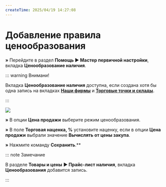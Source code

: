 ```yaml
---
createTime: 2025/04/19 14:27:08
---
```

# Добавление правила ценообразования

**»** Перейдите в раздел **Помощь ► Мастер первичной настройки**, вкладка **Ценообразование наличия**.

::: warning Внимани!

Вкладка **Ценообразование наличия** доступна, если создана хотя бы одна запись на вкладках [**Наши фирмы**](#3001121b-4890-48a8-a5d1-91eeb221876c) и [**Торговые точки и склады**](#4a058862-13b3-4d54-85a2-f9978df07b43). 

:::

![](Aspose.Words.6f13226c-9016-4dda-be57-653ed66d987a.104.png)

**»** В опции **Цена продажи** выберите режим ценообразования.

**»** В поле **Торговая наценка, %** установите наценку, если в опции **Цена продажи** выбрали значение **Вычислять от цены закупа**.

**»** Нажмите команду **Сохранить**.** 

::: note Замечание

В разделе **Товары и цены** **► Прайс-лист наличия**, вкладка **Ценообразования** добавится запись.

:::
